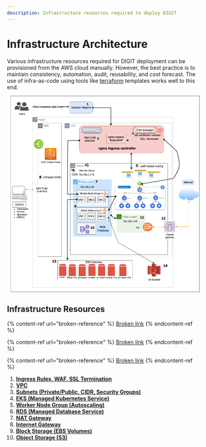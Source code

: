 ```yaml
---
description: Infrastructure resources required to deploy DIGIT
---
```


# Infrastructure Architecture

Various infrastructure resources required for DIGIT deployment can be provisioned from the AWS cloud manually. However, the best practice is to maintain consistency, automation, audit, reusability, and cost forecast. The use of infra-as-code using tools like [terraform](https://medium.com/tech-guides/terraform-zero-to-hero-733f6860bb9a) templates works well to this end.

![](<../../.gitbook/assets/image (185).png>)

## **Infrastructure Resources**

{% content-ref url="broken-reference" %}
[Broken link](broken-reference)
{% endcontent-ref %}

{% content-ref url="broken-reference" %}
[Broken link](broken-reference)
{% endcontent-ref %}

{% content-ref url="broken-reference" %}
[Broken link](broken-reference)
{% endcontent-ref %}

1. [**Ingress Rules, WAF, SSL Termination**](broken-reference)
2. [**VPC**](broken-reference)
3. [**Subnets (Private/Public, CIDR, Security Groups)**](broken-reference)
4. [**EKS (Managed Kubernetes Service)**](broken-reference)
5. [**Worker Node Group (Autoscaling)**](broken-reference)
6. [**RDS (Managed Database Service)**](broken-reference)
7. [**NAT Gateway**](broken-reference)
8. [**Internet Gateway**](broken-reference)
9. [**Block Storage (EBS Volumes)**](broken-reference)
10. [**Object Storage (S3)**](broken-reference)



